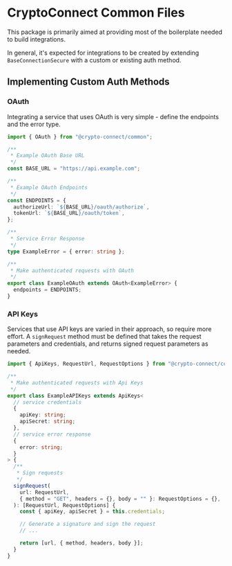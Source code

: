 # CryptoConnect Common Files

This package is primarily aimed at providing most of the boilerplate needed
to build integrations.

In general, it's expected for integrations to be created by extending
`BaseConnectionSecure` with a custom or existing auth method.

## Implementing Custom Auth Methods

### OAuth

Integrating a service that uses OAuth is very simple - define the endpoints and
the error type.

```ts
import { OAuth } from "@crypto-connect/common";

/**
 * Example OAuth Base URL
 */
const BASE_URL = "https://api.example.com";

/**
 * Example OAuth Endpoints
 */
const ENDPOINTS = {
  authorizeUrl: `${BASE_URL}/oauth/authorize`,
  tokenUrl: `${BASE_URL}/oauth/token`,
};

/**
 * Service Error Response
 */
type ExampleError = { error: string };

/**
 * Make authenticated requests with OAuth
 */
export class ExampleOAuth extends OAuth<ExampleError> {
  endpoints = ENDPOINTS;
}
```

### API Keys

Services that use API keys are varied in their approach, so require more effort.
A `signRequest` method must be defined that takes the request parameters and
credentials, and returns signed request parameters as needed.

```ts
import { ApiKeys, RequestUrl, RequestOptions } from "@crypto-connect/common";

/**
 * Make authenticated requests with Api Keys
 */
export class ExampleAPIKeys extends ApiKeys<
  // service credentials
  {
    apiKey: string;
    apiSecret: string;
  },
  // service error response
  {
    error: string;
  }
> {
  /**
   * Sign requests
   */
  signRequest(
    url: RequestUrl,
    { method = "GET", headers = {}, body = "" }: RequestOptions = {},
  ): [RequestUrl, RequestOptions] {
    const { apiKey, apiSecret } = this.credentials;

    // Generate a signature and sign the request
    // ...

    return [url, { method, headers, body }];
  }
}
```
